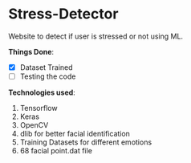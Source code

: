 # Stress-Detector
Website to detect if user is stressed or not using ML.

**Things Done**:
- [x] Dataset Trained
- [ ] Testing the code

**Technologies used**:
1. Tensorflow
2. Keras
3. OpenCV
4. dlib for better facial identification
5. Training Datasets for different emotions
6. 68 facial point.dat file 
